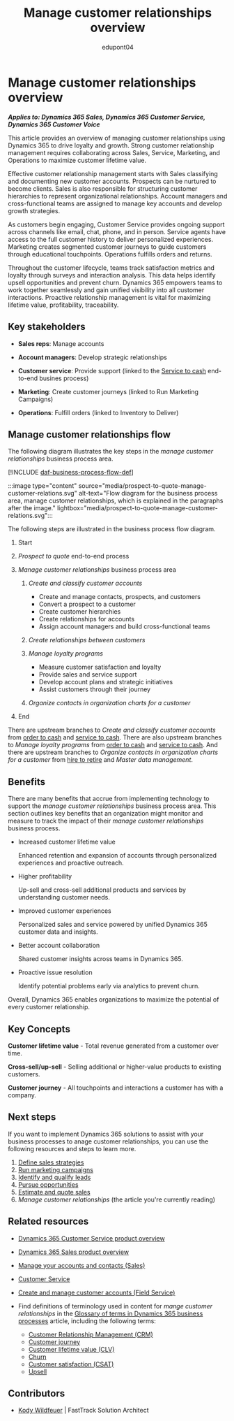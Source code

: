 ﻿---
title:  Manage customer relationships overview
description: Learn how you can use Dynamics 365 products to support the organization's business processes to manage customer relationships.
ms.date: 11/01/2023
ms.topic: conceptual
author: edupont04
ms.author: kowildfe
---

# Manage customer relationships overview

***Applies to: Dynamics 365 Sales, Dynamics 365 Customer Service, Dynamics 365 Customer Voice***

This article provides an overview of managing customer relationships using Dynamics 365 to drive loyalty and growth. Strong customer relationship management requires collaborating across Sales, Service, Marketing, and Operations to maximize customer lifetime value.

Effective customer relationship management starts with Sales classifying and documenting new customer accounts. Prospects can be nurtured to become clients. Sales is also responsible for structuring customer hierarchies to represent organizational relationships. Account managers and cross-functional teams are assigned to manage key accounts and develop growth strategies.

As customers begin engaging, Customer Service provides ongoing support across channels like email, chat, phone, and in person. Service agents have access to the full customer history to deliver personalized experiences. Marketing creates segmented customer journeys to guide customers through educational touchpoints. Operations fulfills orders and returns.

Throughout the customer lifecycle, teams track satisfaction metrics and loyalty through surveys and interaction analysis. This data helps identify upsell opportunities and prevent churn. Dynamics 365 empowers teams to work together seamlessly and gain unified visibility into all customer interactions. Proactive relationship management is vital for maximizing lifetime value, profitability, traceability.

## Key stakeholders

- **Sales reps**: Manage accounts

- **Account managers**: Develop strategic relationships

- **Customer service**: Provide support (linked to the [Service to cash](service-to-cash-overview.md) end-to-end busines process)

- **Marketing**: Create customer journeys (linked to Run Marketing Campaigns)

- **Operations**: Fulfill orders (linked to Inventory to Deliver)

## Manage customer relationships flow

The following diagram illustrates the key steps in the *manage customer relationships* business process area.

[!INCLUDE [daf-business-process-flow-def](../includes/daf-business-process-flow-def.md)]

:::image type="content" source="media/prospect-to-quote-manage-customer-relations.svg" alt-text="Flow diagram for the business process area, manage customer relationships, which is explained in the paragraphs after the image." lightbox="media/prospect-to-quote-manage-customer-relations.svg":::

The following steps are illustrated in the business process flow diagram.

1. Start

2. *Prospect to quote* end-to-end process
 
3. *Manage customer relationships* business process area  

    1. *Create and classify customer accounts*

        - Create and manage contacts, prospects, and customers
        - Convert a prospect to a customer
        - Create customer hierarchies  
        - Create relationships for accounts  
        - Assign account managers and build cross-functional teams
    2. *Create relationships between customers*  
    3. *Manage loyalty programs*  

        - Measure customer satisfaction and loyalty  
        - Provide sales and service support  
        - Develop account plans and strategic initiatives  
        - Assist customers through their journey  
    4. *Organize contacts in organization charts for a customer*  
4. End

There are upstream branches to *Create and classify customer accounts* from [order to cash](order-to-cash-overview.md) and [service to cash](service-to-cash-overview.md). There are also upstream branches to *Manage loyalty programs* from [order to cash](order-to-cash-overview.md) and [service to cash](service-to-cash-overview.md). And there are upstream branches to *Organize contacts in organization charts for a customer* from [hire to retire](hire-to-retire-overview.md) and *Master data management*.  

## Benefits

There are many benefits that accrue from implementing technology to support the *manage customer relationships* business process area. This section outlines key benefits that an organization might monitor and measure to track the impact of their *manage customer relationships* business process.

- Increased customer lifetime value

  Enhanced retention and expansion of accounts through personalized experiences and proactive outreach.

- Higher profitability

  Up-sell and cross-sell additional products and services by understanding customer needs.

- Improved customer experiences

  Personalized sales and service powered by unified Dynamics 365 customer data and insights.

- Better account collaboration

  Shared customer insights across teams in Dynamics 365.

- Proactive issue resolution

  Identify potential problems early via analytics to prevent churn.

Overall, Dynamics 365 enables organizations to maximize the potential of every customer relationship.

## Key Concepts

**Customer lifetime value** - Total revenue generated from a customer over time.

**Cross-sell/up-sell** - Selling additional or higher-value products to existing customers.

**Customer journey** - All touchpoints and interactions a customer has with a company.

## Next steps 

If you want to implement Dynamics 365 solutions to assist with your business processes to anage customer relationships, you can use the following resources and steps to learn more.  

1. [Define sales strategies](prospect-to-quote-define-sales-strategy-overview.md)  
2. [Run marketing campaigns](prospect-to-quote-run-marketing-campaigns-overview.md)  
3. [Identify and qualify leads](prospect-to-quote-identify-qualify-leads.md)  
4. [Pursue opportunities](prospect-to-quote-pursue-opportunities-overview.md)  
5. [Estimate and quote sales](prospect-to-quote-estimate-quote-sales-overview.md)   
6. *Manage customer relationships*  (the article you're currently reading)   

## Related resources 

- [Dynamics 365 Customer Service product overview](https://dynamics.microsoft.com/customer-service)  
- [Dynamics 365 Sales product overview](https://dynamics.microsoft.com/sales)  
- [Manage your accounts and contacts (Sales)](/dynamics365/sales/accounts-contacts)  
- [Customer Service](/dynamics365/customer-service)  
- [Create and manage customer accounts (Field Service)](/dynamics365/field-service/accounts)  

- Find definitions of terminology used in content for *mange customer relationships* in the [Glossary of terms in Dynamics 365 business processes](glossary.md) article, including the following terms:

  - [Customer Relationship Management (CRM)](glossary.md#customer-relationship-management-crm)  
  - [Customer journey](glossary.md#customer-journey)  
  - [Customer lifetime value (CLV)](glossary.md#customer-lifetime-value-clv)  
  - [Churn](glossary.md#churn)  
  - [Customer satisfaction (CSAT)](glossary.md#customer-satisfaction-csat)  
  - [Upsell](glossary.md#upsell)  

<!-- ## Tags

*Products:* Dynamics 365 Sales, Dynamics 365 Customer Service

*Industries:* Manufacturing, Retail, Financial Services, Healthcare

*Roles:* Sales Manager, Account Manager, Service Manager -->

## Contributors

- [Kody Wildfeuer]( https://www.linkedin.com/in/kody-wildfeuer/)  \| FastTrack Solution Architect
